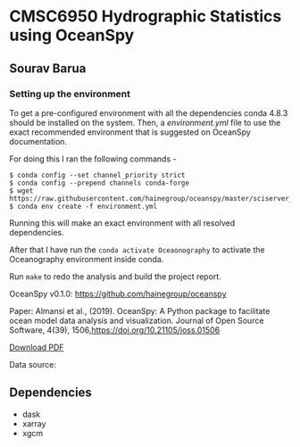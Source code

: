 # CMSC6950 Hydrographic Statistics using OceanSpy
## Sourav Barua


### Setting up the environment 
To get a pre-configured environment with all the dependencies conda 4.8.3 should be installed on the system. Then, a *environment.yml* file to use the exact recommended environment that is suggested on OceanSpy documentation. 

For doing this I ran the following commands -

```
$ conda config --set channel_priority strict
$ conda config --prepend channels conda-forge
$ wget https://raw.githubusercontent.com/hainegroup/oceanspy/master/sciserver_catalogs/environment.yml
$ conda env create -f environment.yml
```
Running this will make an exact environment with all resolved dependencies. 

After that I have run the `conda activate Oceaonography` to activate the Oceanography environment inside conda. 

Run `make` to redo the analysis and build the project report.

OceanSpy v0.1.0: https://github.com/hainegroup/oceanspy

Paper: Almansi et al., (2019). OceanSpy: A Python package to facilitate ocean model data analysis and visualization. Journal of Open Source Software, 4(39), 1506,https://doi.org/10.21105/joss.01506   

[Download PDF](https://www.theoj.org/joss-papers/joss.01506/10.21105.joss.01506.pdf)

Data source:

## Dependencies
- dask
- xarray
- xgcm